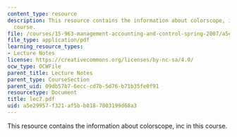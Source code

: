 ```yaml
---
content_type: resource
description: This resource contains the information about colorscope, inc in this
  course.
file: /courses/15-963-management-accounting-and-control-spring-2007/a5e29957f321af5bb8187003199d68a3_lec7.pdf
file_type: application/pdf
learning_resource_types:
- Lecture Notes
license: https://creativecommons.org/licenses/by-nc-sa/4.0/
ocw_type: OCWFile
parent_title: Lecture Notes
parent_type: CourseSection
parent_uid: 09db57b7-6ecc-cd7b-5d76-b71b35fe0f91
resourcetype: Document
title: lec7.pdf
uid: a5e29957-f321-af5b-b818-7003199d68a3
---
```

This resource contains the information about colorscope, inc in this course.